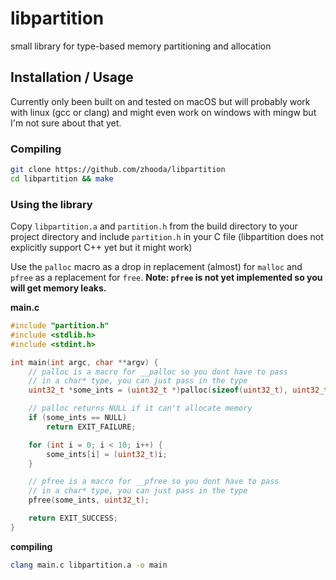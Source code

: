# libpartition
small library for type-based memory partitioning and allocation

## Installation / Usage

Currently only been built on and tested on macOS but will probably work with linux (gcc or clang) and might even work
on windows with mingw but I'm not sure about that yet.

### Compiling
```bash
git clone https://github.com/zhooda/libpartition
cd libpartition && make
```

### Using the library

Copy `libpartition.a` and `partition.h` from the build directory to your project directory
and include `partition.h` in your C file (libpartition does not explicitly support C++ yet but it might work)

Use the `palloc` macro as a drop in replacement (almost) for `malloc` and `pfree` as a replacement for `free`. **Note: `pfree` is not yet implemented so you will get memory leaks.**

**main.c**
```c
#include "partition.h"
#include <stdlib.h>
#include <stdint.h>

int main(int argc, char **argv) {
    // palloc is a macro for __palloc so you dont have to pass
    // in a char* type, you can just pass in the type
    uint32_t *some_ints = (uint32_t *)palloc(sizeof(uint32_t), uint32_t);

    // palloc returns NULL if it can't allocate memory
    if (some_ints == NULL)
        return EXIT_FAILURE;

    for (int i = 0; i < 10; i++) {
        some_ints[i] = (uint32_t)i;
    }

    // pfree is a macro for __pfree so you dont have to pass
    // in a char* type, you can just pass in the type
    pfree(some_ints, uint32_t);

    return EXIT_SUCCESS;
}
```

**compiling**
```bash
clang main.c libpartition.a -o main
```